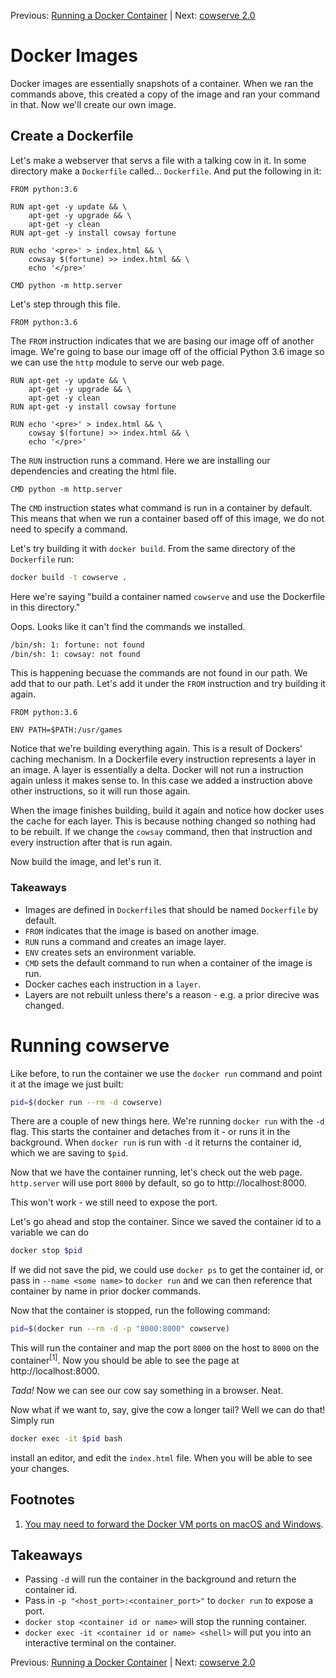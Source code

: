 Previous: [Running a Docker Container](https://github.com/jenterkin/docker-microservice-example/tree/02-running-a-docker-container) | Next: [cowserve 2.0](https://github.com/jenterkin/docker-microservice-example/tree/04-cowserve-2.0)
# Docker Images
Docker images are essentially snapshots of a container. When we ran the commands above, this created a copy of the image and ran your command in that. Now we'll create our own image.

## Create a Dockerfile
Let's make a webserver that servs a file with a talking cow in it. In some directory make a `Dockerfile` called... `Dockerfile`. And put the following in it:
```docker
FROM python:3.6

RUN apt-get -y update && \
    apt-get -y upgrade && \
    apt-get -y clean
RUN apt-get -y install cowsay fortune

RUN echo '<pre>' > index.html && \
    cowsay $(fortune) >> index.html && \
    echo '</pre>'

CMD python -m http.server
```

Let's step through this file.
```docker
FROM python:3.6
```
The `FROM` instruction indicates that we are basing our image off of another image. We're going to base our image off of the official Python 3.6 image so we can use the `http` module to serve our web page.

```docker
RUN apt-get -y update && \
    apt-get -y upgrade && \
    apt-get -y clean
RUN apt-get -y install cowsay fortune

RUN echo '<pre>' > index.html && \
    cowsay $(fortune) >> index.html && \
    echo '</pre>'
```
The `RUN` instruction runs a command. Here we are installing our dependencies and creating the html file.
```docker
CMD python -m http.server
```
The `CMD` instruction states what command is run in a container by default. This means that when we run a container based off of this image, we do not need to specify a command.

Let's try building it with `docker build`. From the same directory of the `Dockerfile` run:
```bash
docker build -t cowserve .
```
Here we're saying "build a container named `cowserve` and use the Dockerfile in this directory."

Oops. Looks like it can't find the commands we installed.
```bash
/bin/sh: 1: fortune: not found
/bin/sh: 1: cowsay: not found
```
This is happening becuase the commands are not found in our path. We add that to our path. Let's add it under the `FROM` instruction and try building it again.
```docker
FROM python:3.6

ENV PATH=$PATH:/usr/games
```
Notice that we're building everything again. This is a result of Dockers' caching mechanism. In a Dockerfile every instruction represents a layer in an image. A layer is essentially a delta. Docker will not run a instruction again unless it makes sense to. In this case we added a instruction above other instructions, so it will run those again.

When the image finishes building, build it again and notice how docker uses the cache for each layer. This is because nothing changed so nothing had to be rebuilt. If we change the `cowsay` command, then that instruction and every instruction after that is run again.

Now build the image, and let's run it.

### Takeaways
- Images are defined in `Dockerfile`s that should be named `Dockerfile` by default.
- `FROM` indicates that the image is based on another image.
- `RUN` runs a command and creates an image layer.
- `ENV` creates sets an environment variable.
- `CMD` sets the default command to run when a container of the image is run.
- Docker caches each instruction in a `layer`.
- Layers are not rebuilt unless there's a reason - e.g. a prior direcive was changed.

# Running cowserve
Like before, to run the container we use the `docker run` command and point it at the image we just built:
```bash
pid=$(docker run --rm -d cowserve)
```
There are a couple of new things here. We're running `docker run` with the `-d` flag. This starts the container and detaches from it - or runs it in the background. When `docker run` is run with `-d` it returns the container id, which we are saving to `$pid`.

Now that we have the container running, let's check out the web page. `http.server` will use port `8000` by default, so go to http://localhost:8000.

This won't work - we still need to expose the port.

Let's go ahead and stop the container. Since we saved the container id to a variable we can do
```bash
docker stop $pid
```
If we did not save the pid, we could use `docker ps` to get the container id, or pass in `--name <some name>` to `docker run` and we can then reference that container by name in prior docker commands.

Now that the container is stopped, run the following command:
```bash
pid=$(docker run --rm -d -p "8000:8000" cowserve)
```

This will run the container and map the port `8000` on the host to `8000` on the container<sup>[1]</sup>. Now you should be able to see the page at http://localhost:8000.

_Tada!_ Now we can see our cow say something in a browser. Neat.

Now what if we want to, say, give the cow a longer tail? Well we can do that! Simply run
```bash
docker exec -it $pid bash
```
install an editor, and edit the `index.html` file. When you will be able to see your changes.

## Footnotes
1. [You may need to forward the Docker VM ports on macOS and Windows](https://wiki.archlinux.org/index.php/installation_guide).

## Takeaways
- Passing `-d` will run the container in the background and return the container id.
- Pass in `-p "<host_port>:<container_port>"` to `docker run` to expose a port.
- `docker stop <container id or name>` will stop the running container.
- `docker exec -it <container id or name> <shell>` will put you into an interactive terminal on the container.

Previous: [Running a Docker Container](https://github.com/jenterkin/docker-microservice-example/tree/02-running-a-docker-container) | Next: [cowserve 2.0](https://github.com/jenterkin/docker-microservice-example/tree/04-cowserve-2.0)